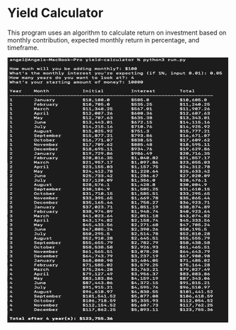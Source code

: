 # Yield Calculator
This program uses an algorithm to calculate return on investment based on monthly contribution, expected monthly return in percentage, and timeframe.

<img src="results.png" width="500" height ="600">